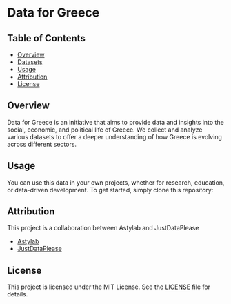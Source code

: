 # Data for Greece

## Table of Contents

- [Overview](#overview)
- [Datasets](#datasets)
- [Usage](#usage)
- [Attribution](#attribution)
- [License](#license)

## Overview

Data for Greece is an initiative that aims to provide data and insights into the social, economic, and political life of Greece.
We collect and analyze various datasets to offer a deeper understanding of how Greece is evolving across different sectors.

## Usage

You can use this data in your own projects, whether for research, education, or data-driven development. To get started, simply clone this repository:

## Attribution

This project is a collaboration between Astylab and JustDataPlease

- [Astylab](https://astylab.gr)
- [JustDataPlease](https://justdataplease.com)  

## License

This project is licensed under the MIT License. See the [LICENSE](LICENSE) file for details.
